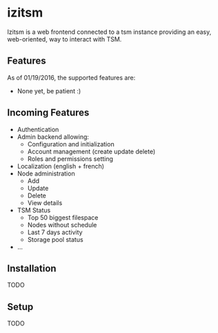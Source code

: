 # izitsm
Izitsm is a web frontend connected to a tsm instance providing an easy, web-oriented, way to interact with TSM.

## Features
As of 01/19/2016, the supported features are:
* None yet, be patient :)

## Incoming Features
- Authentication
- Admin backend allowing:
  - Configuration and initialization
  - Account management (create update delete)
  - Roles and permissions setting
- Localization (english + french)
- Node administration
  - Add
  - Update
  - Delete
  - View details
- TSM Status
  - Top 50 biggest filespace
  - Nodes without schedule
  - Last 7 days activity
  - Storage pool status
- ...

## Installation
TODO

## Setup
TODO
